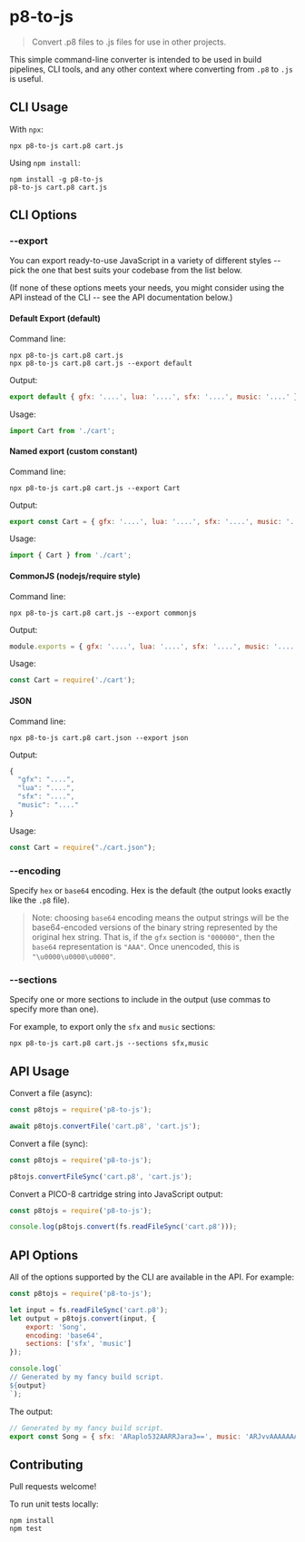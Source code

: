 # p8-to-js

> Convert .p8 files to .js files for use in other projects.

This simple command-line converter is intended to be used in build pipelines, CLI tools, and any
other context where converting from `.p8` to `.js` is useful.

## CLI Usage

With `npx`:

```console
npx p8-to-js cart.p8 cart.js
```

Using `npm install`:

```console
npm install -g p8-to-js
p8-to-js cart.p8 cart.js
```

## CLI Options

### --export

You can export ready-to-use JavaScript in a variety of different styles -- pick the one that best
suits your codebase from the list below.

(If none of these options meets your needs, you might consider using the API instead of the CLI --
see the API documentation below.)

#### Default Export (default)

Command line:

```console
npx p8-to-js cart.p8 cart.js
npx p8-to-js cart.p8 cart.js --export default
```

Output:

```js
export default { gfx: '....', lua: '....', sfx: '....', music: '....' };
```

Usage:

```js
import Cart from './cart';
```

#### Named export (custom constant)

Command line:

```console
npx p8-to-js cart.p8 cart.js --export Cart
```

Output:

```js
export const Cart = { gfx: '....', lua: '....', sfx: '....', music: '....' };
```

Usage:

```js
import { Cart } from './cart';
```

#### CommonJS (nodejs/require style)

Command line:

```console
npx p8-to-js cart.p8 cart.js --export commonjs
```

Output:

```js
module.exports = { gfx: '....', lua: '....', sfx: '....', music: '....' };
```

Usage:

```js
const Cart = require('./cart');
```

#### JSON

Command line:

```console
npx p8-to-js cart.p8 cart.json --export json
```

Output:

```js
{
  "gfx": "....",
  "lua": "....",
  "sfx": "....",
  "music": "...."
}
```

Usage:

```js
const Cart = require("./cart.json");
```

### --encoding

Specify `hex` or `base64` encoding. Hex is the default (the output looks exactly like the `.p8` file).

> Note: choosing `base64` encoding means the output strings will be the base64-encoded versions of the
> binary string represented by the original hex string. That is, if the `gfx` section is `"000000"`, then
> the `base64` representation is `"AAA"`. Once unencoded, this is `"\u0000\u0000\u0000"`.

### --sections

Specify one or more sections to include in the output (use commas to specify more than one).

For example, to export only the `sfx` and `music` sections:

```console
npx p8-to-js cart.p8 cart.js --sections sfx,music
```

## API Usage

Convert a file (async):

```js
const p8tojs = require('p8-to-js');

await p8tojs.convertFile('cart.p8', 'cart.js');
```

Convert a file (sync):

```js
const p8tojs = require('p8-to-js');

p8tojs.convertFileSync('cart.p8', 'cart.js');
```

Convert a PICO-8 cartridge string into JavaScript output:

```js
const p8tojs = require('p8-to-js');

console.log(p8tojs.convert(fs.readFileSync('cart.p8')));
```

## API Options

All of the options supported by the CLI are available in the API. For example:

```js
const p8tojs = require('p8-to-js');

let input = fs.readFileSync('cart.p8');
let output = p8tojs.convert(input, {
    export: 'Song',
    encoding: 'base64',
    sections: ['sfx', 'music']
});

console.log(`
// Generated by my fancy build script.
${output}
`);
```

The output:

```js
// Generated by my fancy build script.
export const Song = { sfx: 'ARaplo532AARRJara3==', music: 'ARJvvAAAAAAAA=' };
```

## Contributing

Pull requests welcome!

To run unit tests locally:

```console
npm install
npm test
```

